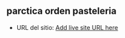 
## parctica orden pasteleria

- URL del sitio: [Add live site URL here](https://guill-mh.github.io/previewColumnCard/)